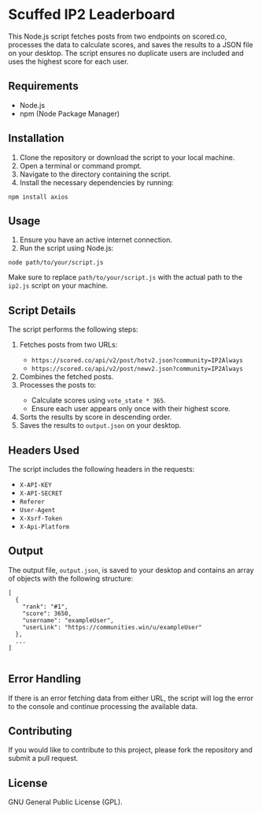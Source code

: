 <!DOCTYPE html>
<html lang="en">
<head>
    <meta charset="UTF-8">
    <meta name="viewport" content="width=device-width, initial-scale=1.0">
</head>

<body>
    <h1>Scuffed IP2 Leaderboard</h1>
    <p>This Node.js script fetches posts from two endpoints on scored.co, processes the data to calculate scores, and saves the results to a JSON file on your desktop. The script ensures no duplicate users are included and uses the highest score for each user.</p>
    <h2>Requirements</h2>
    <ul>
        <li>Node.js</li>
        <li>npm (Node Package Manager)</li>
    </ul>
    <h2>Installation</h2>
    <ol>
        <li>Clone the repository or download the script to your local machine.</li>
        <li>Open a terminal or command prompt.</li>
        <li>Navigate to the directory containing the script.</li>
        <li>Install the necessary dependencies by running:</li>
    </ol>
    <pre><code>npm install axios</code></pre>
    <h2>Usage</h2>
    <ol>
        <li>Ensure you have an active internet connection.</li>
        <li>Run the script using Node.js:</li>
    </ol>
    <pre><code>node path/to/your/script.js</code></pre>
    <p>Make sure to replace <code>path/to/your/script.js</code> with the actual path to the <code>ip2.js</code> script on your machine.</p>
    <h2>Script Details</h2>
    <p>The script performs the following steps:</p>
    <ol>
        <li>Fetches posts from two URLs:</li>
        <ul>
            <li><code>https://scored.co/api/v2/post/hotv2.json?community=IP2Always</code></li>
            <li><code>https://scored.co/api/v2/post/newv2.json?community=IP2Always</code></li>
        </ul>
        <li>Combines the fetched posts.</li>
        <li>Processes the posts to:</li>
        <ul>
            <li>Calculate scores using <code>vote_state * 365</code>.</li>
            <li>Ensure each user appears only once with their highest score.</li>
        </ul>
        <li>Sorts the results by score in descending order.</li>
        <li>Saves the results to <code>output.json</code> on your desktop.</li>
    </ol>
    <h2>Headers Used</h2>
    <p>The script includes the following headers in the requests:</p>
    <ul>
        <li><code>X-API-KEY</code></li>
        <li><code>X-API-SECRET</code></li>
        <li><code>Referer</code></li>
        <li><code>User-Agent</code></li>
        <li><code>X-Xsrf-Token</code></li>
        <li><code>X-Api-Platform</code></li>
    </ul>
    <h2>Output</h2>
    <p>The output file, <code>output.json</code>, is saved to your desktop and contains an array of objects with the following structure:</p>
    <pre><code>[
  {
    "rank": "#1",
    "score": 3650,
    "username": "exampleUser",
    "userLink": "https://communities.win/u/exampleUser"
  },
  ...
]
    </code></pre>
    <h2>Error Handling</h2>
    <p>If there is an error fetching data from either URL, the script will log the error to the console and continue processing the available data.</p>
    <h2>Contributing</h2>
    <p>If you would like to contribute to this project, please fork the repository and submit a pull request.</p>
    <h2>License</h2>
    <p>GNU General Public License (GPL).</p>
</body>

</html>
